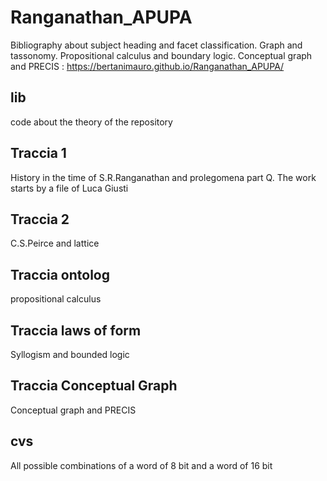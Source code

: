 # Ranganathan_APUPA
Bibliography about subject heading and facet classification. Graph and tassonomy. Propositional calculus and boundary logic. Conceptual graph and PRECIS : <a href="https://bertanimauro.github.io/Ranganathan_APUPA/">https://bertanimauro.github.io/Ranganathan_APUPA/</a>

## lib
code about the theory of the repository
## Traccia 1
History in the time of S.R.Ranganathan and prolegomena part Q. The work starts by a file of Luca Giusti
## Traccia 2
C.S.Peirce and lattice
## Traccia ontolog
propositional calculus
## Traccia laws of form
Syllogism and bounded logic
## Traccia Conceptual Graph
Conceptual graph and PRECIS
## cvs
All possible combinations of a word of 8 bit and a word of 16 bit
